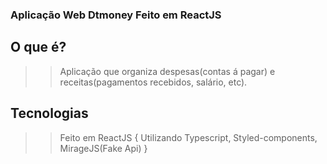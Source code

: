 ### Aplicação Web Dtmoney Feito em ReactJS

## O que é?
>> Aplicação que organiza despesas(contas á pagar) e receitas(pagamentos recebidos, salário, etc).

## Tecnologias
>>Feito em ReactJS
{
  Utilizando Typescript,
  Styled-components,
  MirageJS(Fake Api)
}